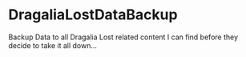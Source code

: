 # DragaliaLostDataBackup
Backup Data to all Dragalia Lost related content I can find before they decide to take it all down...
